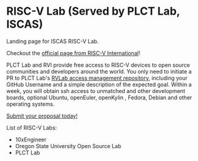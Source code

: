 # RISC-V Lab (Served by PLCT Lab, ISCAS)

Landing page for ISCAS RISC-V Lab.

Checkout the [official page from RISC-V International](https://riscv.org/risc-v-lab-partner/)!

PLCT Lab and RVI provide free access to RISC-V devices to open source communities and developers around the world. You only need to initiate a PR to PLCT Lab's [RVLab access management repository](https://github.com/plctlab/riscv-lab-access), including your GitHub Username and a simple description of the expected goal. Within a week, you will obtain ssh access to unmatched and other development boards, optional Ubuntu, openEuler, openKylin , Fedora, Debian and other operating systems.

[Submit your proposal today!](https://github.com/plctlab/riscv-lab-access)

List of RISC-V Labs:

- 10xEngineer
- Oregon State University Open Source Lab
- PLCT Lab
